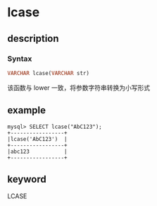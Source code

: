 # lcase

## description

### Syntax

```Haskell
VARCHAR lcase(VARCHAR str)
```

该函数与 lower 一致，将参数字符串转换为小写形式

## example

```Plain Text
mysql> SELECT lcase("AbC123");
+-----------------+
|lcase('AbC123')  |
+-----------------+
|abc123           |
+-----------------+
```

## keyword

LCASE
